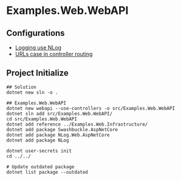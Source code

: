 # Examples.Web.WebAPI

## Configurations

- [Logging use NLog](../../docs/logging/logging_use_nlog.md)
- [URLs case in controller routing](../../docs/routing/routing_controller_urls_case.md)


## Project Initialize

```shell
## Solution
dotnet new sln -o .

## Examples.Web.WebAPI
dotnet new webapi --use-controllers -o src/Examples.Web.WebAPI
dotnet sln add src/Examples.Web.WebAPI/
cd src/Examples.Web.WebAPI
dotnet add reference ../Examples.Web.Infrastructure/
dotnet add package Swashbuckle.AspNetCore
dotnet add package NLog.Web.AspNetCore
dotnet add package NLog

dotnet user-secrets init
cd ../../

# Update outdated package
dotnet list package --outdated
```
